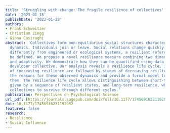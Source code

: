 ```yaml
---
title: 'Struggling with change: The fragile resilience of collectives'
date: '2023-01-15'
publishDate: '2023-01-28'
authors:
- Frank Schweitzer
- Christian Zingg
- Giona Casiraghi
abstract: 'Collectives form non-equilibrium social structures characterised by a volatile
  dynamics. Individuals join or leave. Social relations change quickly. Therefore,
  differently from engineered or ecological systems, a resilient reference state cannot
  be defined. We propose a novel resilience measure combining two dimensions: robustness
  and adaptivity. We demonstrate how they can be quantified using data from a software
  developer collective. Our analysis reveals a resilience life cycle, i.e., stages
  of increasing resilience are followed by stages of decreasing resilience. We explain
  the reasons for these observed dynamics and provide a formal model to reproduce
  them. The resilience life cycle allows distinguishing between short-term resilience,
  given by a sequence of resilient states, and long-term resilience, which requires
  collectives to survive through different cycles.'
publication: Perspectives on Psychological Science
url_pdf: [https://journals.sagepub.com/doi/full/10.1177/17456916231192052]
doi: 10.1177/17456916231192052
featured: false
research:
- Resilience
- Social Influence
---
```

